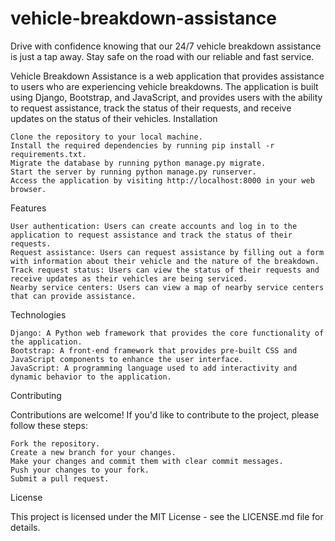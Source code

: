 # vehicle-breakdown-assistance
Drive with confidence knowing that our 24/7 vehicle breakdown assistance is just a tap away. Stay safe on the road with our reliable and fast service.

Vehicle Breakdown Assistance is a web application that provides assistance to users who are experiencing vehicle breakdowns. The application is built using Django, Bootstrap, and JavaScript, and provides users with the ability to request assistance, track the status of their requests, and receive updates on the status of their vehicles.
Installation

    Clone the repository to your local machine.
    Install the required dependencies by running pip install -r requirements.txt.
    Migrate the database by running python manage.py migrate.
    Start the server by running python manage.py runserver.
    Access the application by visiting http://localhost:8000 in your web browser.

Features

    User authentication: Users can create accounts and log in to the application to request assistance and track the status of their requests.
    Request assistance: Users can request assistance by filling out a form with information about their vehicle and the nature of the breakdown.
    Track request status: Users can view the status of their requests and receive updates as their vehicles are being serviced.
    Nearby service centers: Users can view a map of nearby service centers that can provide assistance.

Technologies

    Django: A Python web framework that provides the core functionality of the application.
    Bootstrap: A front-end framework that provides pre-built CSS and JavaScript components to enhance the user interface.
    JavaScript: A programming language used to add interactivity and dynamic behavior to the application.

Contributing

Contributions are welcome! If you'd like to contribute to the project, please follow these steps:

    Fork the repository.
    Create a new branch for your changes.
    Make your changes and commit them with clear commit messages.
    Push your changes to your fork.
    Submit a pull request.

License

This project is licensed under the MIT License - see the LICENSE.md file for details.
